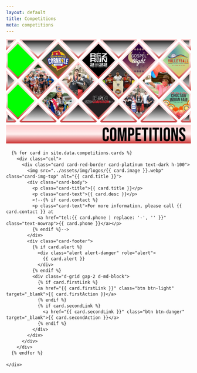 ```yaml
---
layout: default
title: Competitions
meta: competitions
---
```

<section class="diamond-bg6">
  <div class="container">
    <img src="../assets/img/competition-banner.webp" class="img-fluid d-none d-md-block">
    <!--<img src="../assets/img/competition-banner02.webp" class="img-fluid d-block d-md-none">-->
    <!-- <h1 class="display-1 shadow-text lh-1">Competitions</h1> -->
    <div class="row row-cols-1 row-cols-xl-2 row-cols-xxl-3 g-4 pt-5">

      {% for card in site.data.competitions.cards %}
        <div class="col">
          <div class="card card-red-border card-platinum text-dark h-100">
            <img src="../assets/img/logos/{{ card.image }}.webp" class="card-img-top" alt="{{ card.title }}">
            <div class="card-body">
              <p class="card-title">{{ card.title }}</p>
              <p class="card-text">{{ card.desc }}</p>
              <!--{% if card.contact %}
              <p class="card-text">For more information, please call {{ card.contact }} at 
                <a href="tel:{{ card.phone | replace: '-', '' }}" class="text-nowrap">{{ card.phone }}</a></p>
              {% endif %}-->
            </div>
            <div class="card-footer">
              {% if card.alert %}
                <div class="alert alert-danger" role="alert">
                  {{ card.alert }}
                </div>
              {% endif %}
              <div class="d-grid gap-2 d-md-block">
                {% if card.firstLink %}
                <a href="{{ card.firstLink }}" class="btn btn-light" target="_blank">{{ card.firstAction }}</a>
                {% endif %}
                {% if card.secondLink %}
                  <a href="{{ card.secondLink }}" class="btn btn-danger" target="_blank">{{ card.secondAction }}</a>
                {% endif %}
              </div>
            </div>
          </div>
        </div>
      {% endfor %}

    </div>

  </div>
</section>
